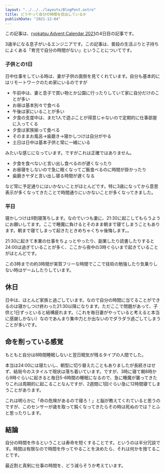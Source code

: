 ```yaml
---
layout: "../../../layouts/BlogPost.astro"
title: どうやって自分の時間を捻出しているか
publishDate: "2021-12-04"
---
```


この記事は、[ryokatsu Advent Calendar 2021](https://adventar.org/calendars/7126)の4日目の記事です。

3歳半になる息子がいるエンジニアです。この記事は、普段の生活ぶりと子持ちによくある「育児で自分の時間がない」ということについてです。

### 子供との1日

日中仕事をしている時は、妻が子供の面倒を見てくれています。自分も基本的にはリモートワークのため家にいるのですが

- 午前中は、妻と息子で買い物とか公園に行ったりしていて家に自分だけのことが多い
- お昼は基本別々で食べる
- 午後は家にいることが多い
- 夕食の支度中は、まだ1人で遊ぶことが得意じゃないので定期的に仕事部屋に入ってくる
- 夕食は家族揃って食べる
- そのままお風呂→歯磨き→寝かしつけは自分がやる
- 土日は日中は基本子供と常に一緒にいる

みたいな感じになっています。ですがこれは正確ではありません。

- 夕食を食べないと言い出し食べるのが遅くなったり
- お昼寝をしないので急に眠くなってご飯食べるのに時間が掛かったり
- 歯磨きヤダと言い出し寝る時間が遅くなる

など常に予定通りにはいかないことがほとんどです。特に3歳になってから意思表示が多くなってきたことで時間通りにいかないことが多くなってきました。

### 平日

寝かしつけは9割寝落ちします。なのでいつも妻に、21:30に起こしてもらうようにお願いしてます。ここで睡魔に負けるとそのまま朝まで寝てしまうこともあります。朝まで寝てしまって起きたときめちゃくちゃ後悔します。。

21:30に起きて本業の仕事をちょっとやったり、副業したり読書したりすると24:00は過ぎていることが多く、ここから夜中の3時ぐらいまで起きていることがほとんどです。

この3時までの約3時間が実質フリーな時間でここで技術の勉強したり気乗りしない時はゲームしたりしています。


## 休日

日中は、ほとんど家族と過ごしています。なので自分の時間に当てることができるのは寝かしつけ終わった21:30以降になります。ただここで問題があって、子供と1日ずっといると結構疲れます。（これを毎日妻がやっていると考えると本当に感謝しかない）なのであんまり集中力とか出ないのでダラダラ過ごしてしまうことが多いです。

## 命を削っている感覚

もともと自分は8時間睡眠しないと翌日眠気が残るタイプの人間でした。

本当は24:00には寝たいし、朝型に切り替えたこともありましたが長続きはせず、結局今のスタイルで現状は落ち着いています。ですが、3時に寝て朝8時から9時ぐらいに起きると毎日5-6時間の睡眠になるので、急に睡魔が襲ってきたりこれは周期的に起こることなんですが、2週間に1回ぐらい急に12時間寝てしまうことがあります。

これは明らかに「命の危険があるので寝ろ！」と脳が教えてくれていると思うのですが、このセンサーが歳を取って鈍くなってきたらその時は死ぬのでは？とふと思ったりします。


## 結論

自分の時間を作るということは寿命を短くすることです。というのは半分冗談です。時間は有限なので時間を作ってやることを決めたら、それは何かを捨てることです。

最近割と真剣に仕事の時間を、どう減らそうか考えています。

